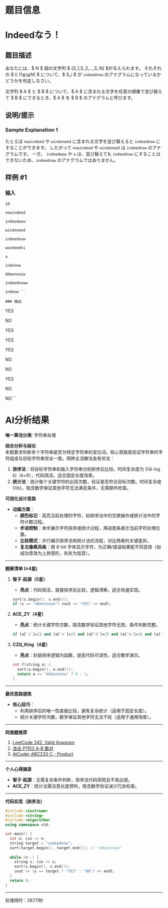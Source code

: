 # 题目信息

# Indeedなう！

## 题目描述

[problemUrl]: https://atcoder.jp/contests/indeednow-quala/tasks/indeednow_2015_quala_2

あなたには、$ N $ 個の文字列 $ {S_1,S_2,...,S_N} $が与えられます。 それぞれの $ i\ (1≦i≦N) $ について、$ S_i $ が `indeednow` のアナグラムになっているかどうかを判定しなさい。

文字列 $ A $ と $ B $ について、$ A $ に含まれる文字を任意の順番で並び替えて $ B $ にできるとき、$ A $ を $ B $ のアナグラムと呼びます。

## 说明/提示

### Sample Explanation 1

たとえば `nowindeed` や `windoneed` に含まれる文字を並び替えると `indeednow` にすることができます。 したがって `nowindeed` や `windoneed` は `indeednow` のアナグラムです。 一方、 `indeedwow` や `a` は、並び替えても `indeednow` にすることはできないため、`indeednow` のアナグラムではありません。

## 样例 #1

### 输入

```
10

nowindeed

indeedwow

windoneed

indeednow

wondeedni

a

indonow

ddeennoiw

indeednoww

indeow```

### 输出

```
YES

NO

YES

YES

YES

NO

NO

YES

NO

NO```

# AI分析结果



**唯一算法分类**: 字符串处理

**综合分析与结论**  
本题要求判断多个字符串是否为特定字符串的变位词。核心思路是验证字符串的字符组成与目标字符串完全一致。两种主流解法各有优劣：

1. **排序法**：将目标字符串和输入字符串分别排序后比较。时间复杂度为 O(k log k)（k=9），代码简洁，适合固定长度场景。
2. **统计法**：统计每个关键字符的出现次数，验证是否符合目标次数。时间复杂度 O(k)，隐含数学保证其他字符无法满足条件，无需额外检查。

**可视化设计思路**  
- **动画方案**：  
  - **颜色标记**：高亮当前处理的字符，如排序法中的交换操作或统计法中的字符计数过程。  
  - **步进控制**：单步展示字符排序或统计过程，用进度条表示当前字符处理位置。  
  - **比较模式**：并行展示排序法和统计法的流程，对比两者的关键差异。  
  - **复古像素风格**：用 8-bit 字体显示字符，为正确/错误结果配不同音效（如成功音效为上扬音阶，失败为低音）。

---

**题解清单 (≥4星)**  
1. **智子·起源（5星）**  
   - **亮点**：代码简洁，直接排序后比较，逻辑清晰，适合快速实现。  
   ```cpp
   sort(s.begin(), s.end());
   if (s == "ddeeinnow") cout << "YES" << endl;
   ```

2. **ACE_ZY（4星）**  
   - **亮点**：统计关键字符次数，隐含数学验证其他字符无效，条件判断完整。  
   ```pascal
   if (a['i']=1) and (a['n']=2) and (a['d']=2) and (a['e']=2) and (a['o']=1) and (a['w']=1) ...
   ```

3. **CZQ_King（4星）**  
   - **亮点**：封装排序逻辑为函数，提高代码可读性，适合教学演示。  
   ```cpp
   int f(string a) {
     sort(a.begin(), a.end());
     return a == "ddeeinnow" ? 0 : 1;
   }
   ```

---

**最优思路提炼**  
- **核心技巧**：  
  - 利用排序后的唯一性直接比较，避免复杂统计（适用于固定长度）。  
  - 统计关键字符次数，数学保证其他字符无法干扰（适用于通用场景）。  

---

**同类题推荐**  
1. [LeetCode 242. Valid Anagram](https://leetcode.com/problems/valid-anagram/)  
2. [洛谷 P1102 A-B 数对](https://www.luogu.com.cn/problem/P1102)  
3. [AtCoder ABC233 C - Product](https://atcoder.jp/contests/abc233/tasks/abc233_c)  

---

**个人心得摘录**  
- **智子·起源**：无需复杂条件判断，排序法代码简短且不易出错。  
- **ACE_ZY**：统计法需注意长度预判，隐含数学验证减少冗余检查。  

---

**代码实现（排序法）**  
```cpp
#include <iostream>
#include <string>
#include <algorithm>
using namespace std;

int main() {
  int n; cin >> n;
  string target = "indeednow";
  sort(target.begin(), target.end()); // "ddeeinnow"
  
  while (n--) {
    string s; cin >> s;
    sort(s.begin(), s.end());
    cout << (s == target ? "YES" : "NO") << endl;
  }
  return 0;
}
```

---
处理用时：287.11秒